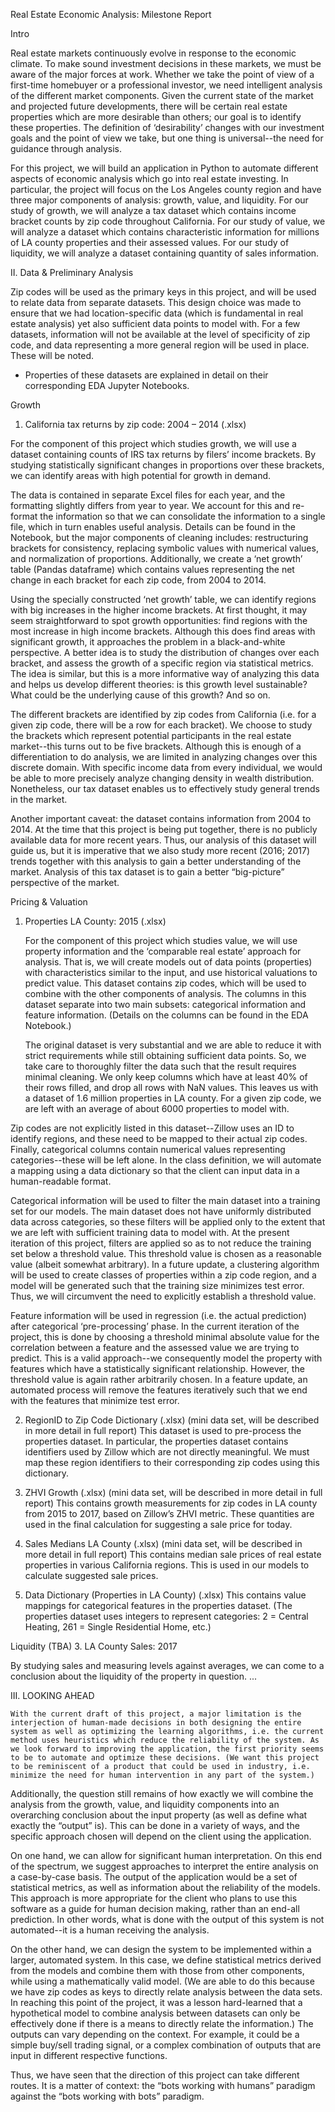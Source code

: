 Real Estate Economic Analysis: Milestone Report

Intro 

Real estate markets continuously evolve in response to the economic climate. To make sound investment decisions in these markets, we must be aware of the major forces at work. Whether we take the point of view of a first-time homebuyer or a professional investor, we need intelligent analysis of the different market components. Given the current state of the market and projected future developments, there will be certain real estate properties which are more desirable than others; our goal is to identify these properties. The definition of ‘desirability’ changes with our investment goals and the point of view we take, but one thing is universal--the need for guidance through analysis. 

For this project, we will build an application in Python to automate different aspects of economic analysis which go into real estate investing. In particular, the project will focus on the Los Angeles county region and have three major components of analysis: growth, value, and liquidity. For our study of growth, we will analyze a tax dataset which contains income bracket counts by zip code throughout California. For our study of value, we will analyze a dataset which contains characteristic information for millions of LA county properties and their assessed values. For our study of liquidity, we will analyze a dataset containing quantity of sales information.  

II. 	Data & Preliminary Analysis

Zip codes will be used as the primary keys in this project, and will be used to relate data from separate datasets. This design choice was made to ensure that we had location-specific data (which is fundamental in real estate analysis) yet also sufficient data points to model with. For a few datasets, information will not be available at the level of specificity of zip code, and data representing a more general region will be used in place. These will be noted.

* Properties of these datasets are explained in detail on their corresponding EDA Jupyter Notebooks.

Growth 
1. California tax returns by zip code: 2004 – 2014 (.xlsx)

For the component of this project which studies growth, we will use a dataset containing counts of IRS tax returns by filers’ income brackets. By studying statistically significant changes in proportions over these brackets, we can identify areas with high potential for growth in demand. 

The data is contained in separate Excel files for each year, and the formatting slightly differs from year to year. We account for this and re-format the information so that we can consolidate the information to a single file, which in turn enables useful analysis. Details can be found in the Notebook, but the major components of cleaning includes: restructuring brackets for consistency, replacing symbolic values with numerical values, and normalization of proportions. Additionally, we create a ‘net growth’ table (Pandas dataframe) which contains values representing the net change in each bracket for each zip code, from 2004 to 2014. 

Using the specially constructed ‘net growth’ table, we can identify regions with big increases in the higher income brackets. At first thought, it may seem straightforward to spot growth opportunities: find regions with the most increase in high income brackets. Although this does find areas with significant growth, it approaches the problem in a black-and-white perspective. A better idea is to study the distribution of changes over each bracket, and assess the growth of a specific region via statistical metrics. The idea is similar, but this is a more informative way of analyzing this data and helps us develop different theories: is this growth level sustainable? What could be the underlying cause of this growth? And so on. 

The different brackets are identified by zip codes from California (i.e. for a given zip code, there will be a row for each bracket). We choose to study the brackets which represent potential participants in the real estate market--this turns out to be five brackets. Although this is enough of a differentiation to do analysis, we are limited in analyzing changes over this discrete domain. With specific income data from every individual, we would be able to more precisely analyze changing density in wealth distribution. Nonetheless, our tax dataset enables us to effectively study general trends in the market.

Another important caveat: the dataset contains information from 2004 to 2014. At the time that this project is being put together, there is no publicly available data for more recent years. Thus, our analysis of this dataset will guide us, but it is imperative that we also study more recent (2016; 2017) trends together with this analysis to gain a better understanding of the market. Analysis of this tax dataset is to gain a better “big-picture” perspective of the market. 

Pricing & Valuation
1. Properties LA County: 2015 (.xlsx)

	For the component of this project which studies value, we will use property information and the ‘comparable real estate’ approach for analysis. That is, we will create models out of data points (properties) with characteristics similar to the input, and use historical valuations to predict value. This dataset contains zip codes, which will be used to combine with the other components of analysis. The columns in this dataset separate into two main subsets: categorical information and feature information. (Details on the columns can be found in the EDA Notebook.)
	
	The original dataset is very substantial and we are able to reduce it with strict requirements while still obtaining sufficient data points. So, we take care to thoroughly filter the data such that the result requires minimal cleaning. We only keep columns which have at least 40% of their rows filled, and drop all rows with NaN values. This leaves us with a dataset of 1.6 million properties in LA county. For a given zip code, we are left with an average of about 6000 properties to model with.

Zip codes are not explicitly listed in this dataset--Zillow uses an ID to identify regions, and these need to be mapped to their actual zip codes. Finally, categorical columns contain numerical values representing categories--these will be left alone. In the class definition, we will automate a mapping using a data dictionary so that the client can input data in a human-readable format.

Categorical information will be used to filter the main dataset into a training set for our models. The main dataset does not have uniformly distributed data across categories, so these filters will be applied only to the extent that we are left with sufficient training data to model with. At the present iteration of this project, filters are applied so as to not reduce the training set below a threshold value. This threshold value is chosen as a reasonable value (albeit somewhat arbitrary). In a future update, a clustering algorithm will be used to create classes of properties within a zip code region, and a model will be generated such that the training size minimizes test error. Thus, we will circumvent the need to explicitly establish a threshold value. 

Feature information will be used in regression (i.e. the actual prediction) after categorical ‘pre-processing’ phase. In the current iteration of the project, this is done by choosing a threshold minimal absolute value for the correlation between a feature and the assessed value we are trying to predict. This is a valid approach--we consequently model the property with features which have a statistically significant relationship. However, the threshold value is again rather arbitrarily chosen. In a feature update, an automated process will remove the features iteratively such that we end with the features that minimize test error. 

2. RegionID to Zip Code Dictionary (.xlsx) (mini data set, will be described in more detail in full report)
This dataset is used to pre-process the properties dataset. In particular, the properties dataset contains identifiers used by Zillow which are not directly meaningful. We must map these region identifiers to their corresponding zip codes using this dictionary. 

3. ZHVI Growth (.xlsx) (mini data set, will be described in more detail in full report)
This contains growth measurements for zip codes in LA county from 2015 to 2017, based on Zillow’s ZHVI metric. These quantities are used in the final calculation for suggesting a sale price for today.

4. Sales Medians LA County (.xlsx) (mini data set, will be described in more detail in full report)
This contains median sale prices of real estate properties in various California regions. This is used in our models to calculate suggested sale prices.

5. Data Dictionary (Properties in LA County) (.xlsx)
This contains value mappings for categorical features in the properties dataset. (The properties dataset uses integers to represent categories: 2 = Central Heating, 261 = Single Residential Home, etc.)

Liquidity (TBA)
3. LA County Sales: 2017

By studying sales and measuring levels against averages, we can come to a conclusion about the liquidity of the property in question. ...



III. 	LOOKING AHEAD

	With the current draft of this project, a major limitation is the interjection of human-made decisions in both designing the entire system as well as optimizing the learning algorithms, i.e. the current method uses heuristics which reduce the reliability of the system. As we look forward to improving the application, the first priority seems to be to automate and optimize these decisions. (We want this project to be reminiscent of a product that could be used in industry, i.e. minimize the need for human intervention in any part of the system.)

Additionally, the question still remains of how exactly we will combine the analysis from the growth, value, and liquidity components into an overarching conclusion about the input property (as well as define what exactly the “output” is). This can be done in a variety of ways, and the specific approach  chosen will depend on the client using the application.

On one hand, we can allow for significant human interpretation. On this end of the spectrum, we suggest approaches to interpret the entire analysis on a case-by-case basis. The output of the application would be a set of statistical metrics, as well as information about the reliability of the models. This approach is more appropriate for the client who plans to use this software as a guide for human decision making, rather than an end-all prediction. In other words, what is done with the output of this system is not automated--it is a human receiving the analysis. 

On the other hand, we can design the system to be implemented within a larger, automated system. In this case, we define statistical metrics derived from the models and combine them with those from other components, while using a mathematically valid model. (We are able to do this because we have zip codes as keys to directly relate analysis between the data sets. In reaching this point of the project, it was a lesson hard-learned that a hypothetical model to combine analysis between datasets can only be effectively done if there is a means to directly relate the information.) The outputs can vary depending on the context. For example, it could be a simple buy/sell trading signal, or a complex combination of outputs that are input in different respective functions.

Thus, we have seen that the direction of this project can take different routes. It is a matter of context: the “bots working with humans” paradigm against the “bots working with bots” paradigm.
